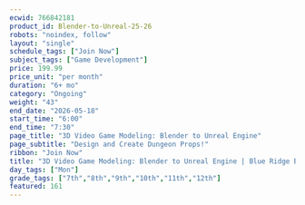 ```yaml
---
ecwid: 766842181
product_id: Blender-to-Unreal-25-26
robots: "noindex, follow"
layout: "single"
schedule_tags: ["Join Now"]
subject_tags: ["Game Development"]
price: 199.99
price_unit: "per month"
duration: "6+ mo"
category: "Ongoing"
weight: "43"
end_date: "2026-05-18"
start_time: "6:00"
end_time: "7:30"
page_title: "3D Video Game Modeling: Blender to Unreal Engine"
page_subtitle: "Design and Create Dungeon Props!"
ribbon: "Join Now"
title: "3D Video Game Modeling: Blender to Unreal Engine | Blue Ridge Boost"
day_tags: ["Mon"]
grade_tags: ["7th","8th","9th","10th","11th","12th"]
featured: 161
---
```

